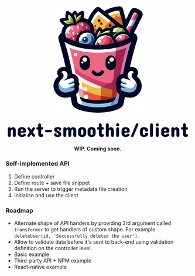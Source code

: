 
<p align="center">
<img width="250" alt="next-smoothie" src="../.assets/smoothy.png"> <br>
 <br>
<picture>
  <source width="600" media="(prefers-color-scheme: dark)" srcset="../.assets/text-smoothie-client-white.png">
  <source width="600" media="(prefers-color-scheme: light)" srcset="../.assets/text-smoothie-client-dark.png">
  <img width="600" alt="next-smoothie" src="../.assets/text-smoothie-client-dark.png">
</picture>
</p>


<p align="center">
<strong>WIP. Coming soon.</strong>
<br />
</p>

<!--

<picture>
  <source media="(prefers-color-scheme: dark)" srcset="https://user-images.githubusercontent.com/25423296/163456776-7f95b81a-f1ed-45f7-b7ab-8fa810d529fa.png">
  <source media="(prefers-color-scheme: light)" srcset="https://user-images.githubusercontent.com/25423296/163456779-a8556205-d0a5-45e2-ac17-42d089e3c3f8.png">
  <img alt="Shows an illustrated sun in light mode and a moon with stars in dark mode." src="https://user-images.githubusercontent.com/25423296/163456779-a8556205-d0a5-45e2-ac17-42d089e3c3f8.png">
</picture>

-->


### Self-implemented API

1. Define controller
2. Define route + save file snippet
3. Run the server to trigger metadata file creation
4. Initialise and use the client

### Roadmap

- Alternate shape of API handers by providing 3rd argument called `transformer` to get handlers of custom shape. For example `deleteUser(id, 'Successfully deleted the user')`.
- Allow to validate data before it's sent to back-end using validation definition on the controller level.
- Basic example
- Third-party API + NPM example
- React-native example 